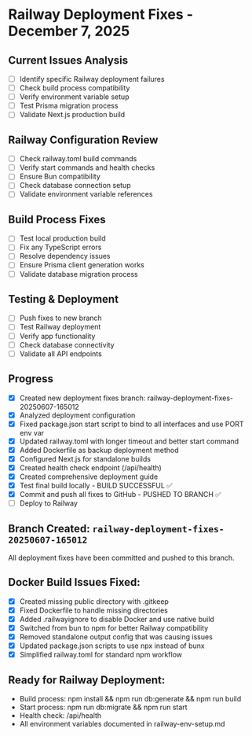 # Railway Deployment Fixes - December 7, 2025

## Current Issues Analysis
- [ ] Identify specific Railway deployment failures
- [ ] Check build process compatibility
- [ ] Verify environment variable setup
- [ ] Test Prisma migration process
- [ ] Validate Next.js production build

## Railway Configuration Review
- [ ] Check railway.toml build commands
- [ ] Verify start commands and health checks
- [ ] Ensure Bun compatibility
- [ ] Check database connection setup
- [ ] Validate environment variable references

## Build Process Fixes
- [ ] Test local production build
- [ ] Fix any TypeScript errors
- [ ] Resolve dependency issues
- [ ] Ensure Prisma client generation works
- [ ] Validate database migration process

## Testing & Deployment
- [ ] Push fixes to new branch
- [ ] Test Railway deployment
- [ ] Verify app functionality
- [ ] Check database connectivity
- [ ] Validate all API endpoints

## Progress
- [x] Created new deployment fixes branch: railway-deployment-fixes-20250607-165012
- [x] Analyzed deployment configuration
- [x] Fixed package.json start script to bind to all interfaces and use PORT env var
- [x] Updated railway.toml with longer timeout and better start command
- [x] Added Dockerfile as backup deployment method
- [x] Configured Next.js for standalone builds
- [x] Created health check endpoint (/api/health)
- [x] Created comprehensive deployment guide
- [x] Test final build locally - BUILD SUCCESSFUL ✅
- [x] Commit and push all fixes to GitHub - PUSHED TO BRANCH ✅
- [ ] Deploy to Railway

## Branch Created: `railway-deployment-fixes-20250607-165012`
All deployment fixes have been committed and pushed to this branch.

## Docker Build Issues Fixed:
- [x] Created missing public directory with .gitkeep
- [x] Fixed Dockerfile to handle missing directories
- [x] Added .railwayignore to disable Docker and use native build
- [x] Switched from bun to npm for better Railway compatibility
- [x] Removed standalone output config that was causing issues
- [x] Updated package.json scripts to use npx instead of bunx
- [x] Simplified railway.toml for standard npm workflow

## Ready for Railway Deployment:
- Build process: npm install && npm run db:generate && npm run build
- Start process: npm run db:migrate && npm run start
- Health check: /api/health
- All environment variables documented in railway-env-setup.md
